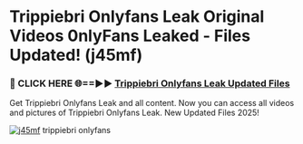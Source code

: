 # Trippiebri Onlyfans Leak Original Videos 0nlyFans Leaked - Files Updated! (j45mf)

<h3>🔴 CLICK HERE 🌐==►► <a href="https://tinyurl.com/x26r9saj" rel="nofollow">Trippiebri Onlyfans Leak Updated Files</a></h3>

Get Trippiebri Onlyfans Leak and all content. Now you can access all videos and pictures of Trippiebri Onlyfans Leak. New Updated Files 2025!

[![j45mf](https://i.imgur.com/LkgZPqh.gif)](https://tinyurl.com/x26r9saj)
trippiebri onlyfans